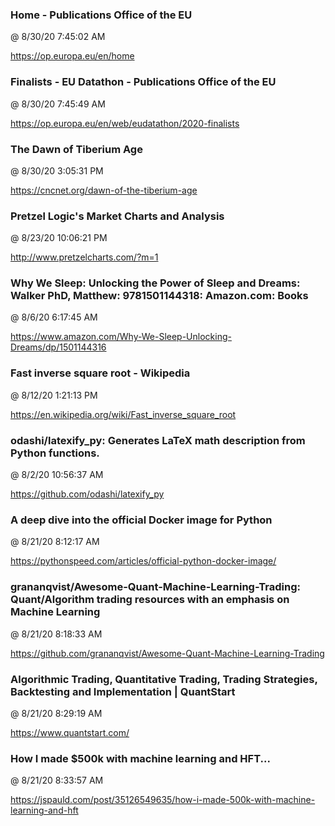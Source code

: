 ﻿

### Home - Publications Office of the EU
@ 8/30/20 7:45:02 AM

https://op.europa.eu/en/home



### Finalists - EU Datathon - Publications Office of the EU
@ 8/30/20 7:45:49 AM

https://op.europa.eu/en/web/eudatathon/2020-finalists



### The Dawn of Tiberium Age
@ 8/30/20 3:05:31 PM

https://cncnet.org/dawn-of-the-tiberium-age




### Pretzel Logic's Market Charts and Analysis
@ 8/23/20 10:06:21 PM

http://www.pretzelcharts.com/?m=1




### Why We Sleep: Unlocking the Power of Sleep and Dreams: Walker PhD, Matthew: 9781501144318: Amazon.com: Books
@ 8/6/20 6:17:45 AM

https://www.amazon.com/Why-We-Sleep-Unlocking-Dreams/dp/1501144316




### Fast inverse square root - Wikipedia
@ 8/12/20 1:21:13 PM

https://en.wikipedia.org/wiki/Fast_inverse_square_root




### odashi/latexify_py: Generates LaTeX math description from Python functions.
@ 8/2/20 10:56:37 AM

https://github.com/odashi/latexify_py




### A deep dive into the official Docker image for Python
@ 8/21/20 8:12:17 AM

https://pythonspeed.com/articles/official-python-docker-image/



### grananqvist/Awesome-Quant-Machine-Learning-Trading: Quant/Algorithm trading resources with an emphasis on Machine Learning
@ 8/21/20 8:18:33 AM

https://github.com/grananqvist/Awesome-Quant-Machine-Learning-Trading



### Algorithmic Trading, Quantitative Trading, Trading Strategies, Backtesting and Implementation | QuantStart
@ 8/21/20 8:29:19 AM

https://www.quantstart.com/



### How I made $500k with machine learning and HFT...
@ 8/21/20 8:33:57 AM

https://jspauld.com/post/35126549635/how-i-made-500k-with-machine-learning-and-hft


